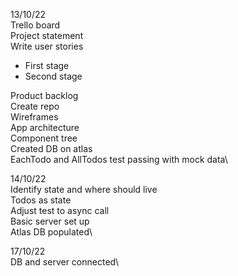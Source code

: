 13/10/22\
Trello board\
Project statement\
Write user stories
- First stage
- Second stage

Product backlog\
Create repo\
Wireframes\
App architecture\
Component tree\
Created DB on atlas\
EachTodo and AllTodos test passing with mock data\

14/10/22\
Identify state and where should live\
Todos as state\
Adjust test to async call\
Basic server set up\
Atlas DB populated\

17/10/22\
DB and server connected\







